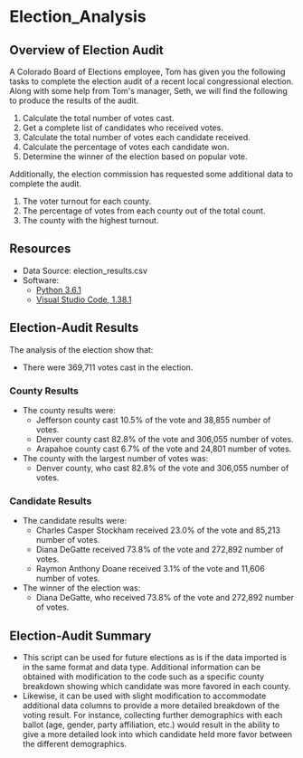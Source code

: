# Election_Analysis

## Overview of Election Audit
A Colorado Board of Elections employee, Tom has given you the following tasks to complete the election audit of a recent local congressional election.  Along with some help from Tom's manager, Seth, we will find the following to produce the results of the audit.

1. Calculate the total number of votes cast.
2. Get a complete list of candidates who received votes.
3. Calculate the total number of votes each candidate received.
4. Calculate the percentage of votes each candidate won.
5. Determine the winner of the election based on popular vote.

Additionally, the election commission has requested some additional data to complete the audit.

1. The voter turnout for each county.
2. The percentage of votes from each county out of the total count.
3. The county with the highest turnout.

## Resources
- Data Source: election_results.csv
- Software: 
    - [Python 3.6.1](https://www.python.org/)
    - [Visual Studio Code, 1.38.1](https://visualstudio.microsoft.com/vs/)

## Election-Audit Results
The analysis of the election show that:
- There were 369,711 votes cast in the election.
### County Results
- The county results were:
  - Jefferson county cast 10.5% of the vote and 38,855 number of votes.
  - Denver county cast 82.8% of the vote and 306,055 number of votes.
  - Arapahoe county cast 6.7% of the vote and 24,801 number of votes.
- The county with the largest number of votes was:
  - Denver county, who cast 82.8% of the vote and 306,055 number of votes.
### Candidate Results
- The candidate results were:
  - Charles Casper Stockham received 23.0% of the vote and 85,213 number of votes.
  - Diana DeGatte received 73.8% of the vote and 272,892 number of votes.
  - Raymon Anthony Doane received 3.1% of the vote and 11,606 number of votes.
- The winner of the election was:
  - Diana DeGatte, who received 73.8% of the vote and 272,892 number of votes.
  
 ## Election-Audit Summary
 - This script can be used for future elections as is if the data imported is in the same format and data type.  Additional information can be obtained with modification to the code such as a specific county breakdown showing which candidate was more favored in each county.  
 - Likewise, it can be used with slight modification to accommodate additional data columns to provide a more detailed breakdown of the voting result.  For instance, collecting further demographics with each ballot (age, gender, party affiliation, etc.) would result in the ability to give a more detailed look into which candidate held more favor between the different demographics.
 
